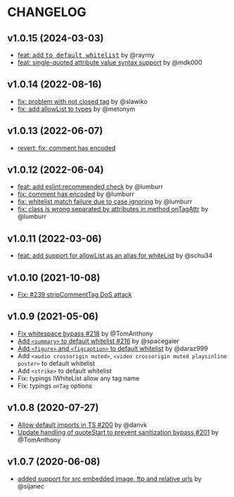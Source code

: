 # CHANGELOG

## v1.0.15 (2024-03-03)

- [feat: add <kbd> to default whitelist](https://github.com/leizongmin/js-xss/pull/279) by @rayrny
- [feat: single-quoted attribute value syntax support](https://github.com/leizongmin/js-xss/pull/287) by @mdk000

## v1.0.14 (2022-08-16)

- [fix: problem with not closed tag](https://github.com/leizongmin/js-xss/pull/262) by @slawiko
- [fix: add allowList to types](https://github.com/leizongmin/js-xss/pull/261) by @metonym

## v1.0.13 (2022-06-07)

- [revert: fix: comment has encoded](https://github.com/leizongmin/js-xss/pull/257)

## v1.0.12 (2022-06-04)

- [feat: add eslint:recommended check](https://github.com/leizongmin/js-xss/pull/252) by @lumburr
- [fix: comment has encoded](https://github.com/leizongmin/js-xss/pull/257) by @lumburr
- [fix: whitelist match failure due to case ignoring](https://github.com/leizongmin/js-xss/pull/256) by @lumburr
- [fix: class is wrong separated by attributes in method onTagAttr](https://github.com/leizongmin/js-xss/pull/253) by @lumburr

## v1.0.11 (2022-03-06)

- [feat: add support for allowList as an alias for whiteList](https://github.com/leizongmin/js-xss/pull/249) by @schu34

## v1.0.10 (2021-10-08)

- [Fix: #239 stripCommentTag DoS attack](https://github.com/leizongmin/js-xss/pull/239)

## v1.0.9 (2021-05-06)

- [Fix whitespace bypass #218](https://github.com/leizongmin/js-xss/pull/218/files) by @TomAnthony
- [Add `<summary>` to default whitelist #216](https://github.com/leizongmin/js-xss/pull/216) by @spacegaier
- [Add `<figure>` and `<figcaption>` to default whitelist](https://github.com/leizongmin/js-xss/pull/220) by @daraz999
- Add `<audio crossorigin muted>`, `<video crossorigin muted playsinline poster>` to default whitelist
- Add `<strike>` to default whitelist
- Fix: typings IWhiteList allow any tag name
- Fix: typings `onTag` options

## v1.0.8 (2020-07-27)

- [Allow default imports in TS #200](https://github.com/leizongmin/js-xss/pull/200) by @danvk
- [Update handling of quoteStart to prevent sanitization bypass #201](https://github.com/leizongmin/js-xss/pull/201) by @TomAnthony

## v1.0.7 (2020-06-08)

- [added support for src embedded image, ftp and relative urls](https://github.com/leizongmin/js-xss/pull/189) by @sijanec

